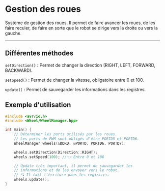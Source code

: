 <h1>Gestion des roues</h1>

Système de gestion des roues. Il permet de faire avancer les roues, de les faire reculer, de faire en sorte que le robot
se dirige vers la droite ou vers la gauche.
<hr>

## Différentes méthodes

`setDirection()` : Permet de changer la direction (RIGHT, LEFT, FORWARD, BACKWARD).

`setSpeed()` : Permet de changer la vitesse, obligatoire entre 0 et 100.

`update()` : Permet de sauvegarder les informations dans les registres.

<h2>Exemple d'utilisation</h2>

```cpp
#include <avr/io.h>
#include <Wheel/WheelManager.hpp>

int main() {
    // Déterminer les ports utilisés par les roues.
    // Les ports de PWM sont obligés d'être PORTD5 et PORTD6.
    WheelManager wheels(&DDRD, &PORTD, PORTD6, PORTD7);

    wheels.setDirection(Direction::RIGHT);
    wheels.setSpeed(100); //👈️ Entre 0 et 100

    // Update très important, il permet de sauvegarder les
    // informations et de les envoyer vers le robot.
    // 🔍️ Il fait l'écriture dans les registres.
    wheels.update();
}
```